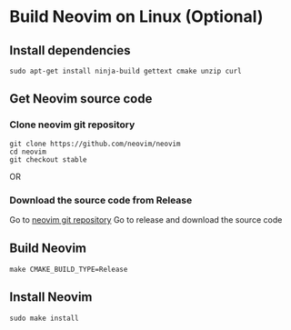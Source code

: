 # Build Neovim on Linux (Optional)
## Install dependencies
```
sudo apt-get install ninja-build gettext cmake unzip curl
```

## Get Neovim source code
### Clone neovim git repository
```
git clone https://github.com/neovim/neovim
cd neovim
git checkout stable
```

OR

### Download the source code from Release 
Go to [neovim git repository](https://github.com/neovim/neovim)
Go to release and download the source code

## Build Neovim
```
make CMAKE_BUILD_TYPE=Release
```

## Install Neovim
```
sudo make install
```

